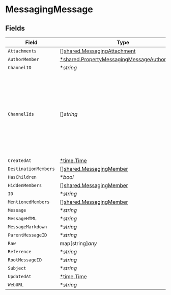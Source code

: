 # MessagingMessage


## Fields

| Field                                                                                                                 | Type                                                                                                                  | Required                                                                                                              | Description                                                                                                           |
| --------------------------------------------------------------------------------------------------------------------- | --------------------------------------------------------------------------------------------------------------------- | --------------------------------------------------------------------------------------------------------------------- | --------------------------------------------------------------------------------------------------------------------- |
| `Attachments`                                                                                                         | [][shared.MessagingAttachment](../../../pkg/models/shared/messagingattachment.md)                                     | :heavy_minus_sign:                                                                                                    | N/A                                                                                                                   |
| `AuthorMember`                                                                                                        | [*shared.PropertyMessagingMessageAuthorMember](../../../pkg/models/shared/propertymessagingmessageauthormember.md)    | :heavy_minus_sign:                                                                                                    | N/A                                                                                                                   |
| `ChannelID`                                                                                                           | **string*                                                                                                             | :heavy_minus_sign:                                                                                                    | N/A                                                                                                                   |
| `ChannelIds`                                                                                                          | []*string*                                                                                                            | :heavy_minus_sign:                                                                                                    | Represents the IDs of all channels to which the message is sent. Identifies the channels where the message is posted. |
| `CreatedAt`                                                                                                           | [*time.Time](https://pkg.go.dev/time#Time)                                                                            | :heavy_minus_sign:                                                                                                    | N/A                                                                                                                   |
| `DestinationMembers`                                                                                                  | [][shared.MessagingMember](../../../pkg/models/shared/messagingmember.md)                                             | :heavy_minus_sign:                                                                                                    | N/A                                                                                                                   |
| `HasChildren`                                                                                                         | **bool*                                                                                                               | :heavy_minus_sign:                                                                                                    | N/A                                                                                                                   |
| `HiddenMembers`                                                                                                       | [][shared.MessagingMember](../../../pkg/models/shared/messagingmember.md)                                             | :heavy_minus_sign:                                                                                                    | N/A                                                                                                                   |
| `ID`                                                                                                                  | **string*                                                                                                             | :heavy_minus_sign:                                                                                                    | N/A                                                                                                                   |
| `MentionedMembers`                                                                                                    | [][shared.MessagingMember](../../../pkg/models/shared/messagingmember.md)                                             | :heavy_minus_sign:                                                                                                    | N/A                                                                                                                   |
| `Message`                                                                                                             | **string*                                                                                                             | :heavy_minus_sign:                                                                                                    | N/A                                                                                                                   |
| `MessageHTML`                                                                                                         | **string*                                                                                                             | :heavy_minus_sign:                                                                                                    | N/A                                                                                                                   |
| `MessageMarkdown`                                                                                                     | **string*                                                                                                             | :heavy_minus_sign:                                                                                                    | N/A                                                                                                                   |
| `ParentMessageID`                                                                                                     | **string*                                                                                                             | :heavy_minus_sign:                                                                                                    | N/A                                                                                                                   |
| `Raw`                                                                                                                 | map[string]*any*                                                                                                      | :heavy_minus_sign:                                                                                                    | N/A                                                                                                                   |
| `Reference`                                                                                                           | **string*                                                                                                             | :heavy_minus_sign:                                                                                                    | N/A                                                                                                                   |
| `RootMessageID`                                                                                                       | **string*                                                                                                             | :heavy_minus_sign:                                                                                                    | N/A                                                                                                                   |
| `Subject`                                                                                                             | **string*                                                                                                             | :heavy_minus_sign:                                                                                                    | N/A                                                                                                                   |
| `UpdatedAt`                                                                                                           | [*time.Time](https://pkg.go.dev/time#Time)                                                                            | :heavy_minus_sign:                                                                                                    | N/A                                                                                                                   |
| `WebURL`                                                                                                              | **string*                                                                                                             | :heavy_minus_sign:                                                                                                    | N/A                                                                                                                   |